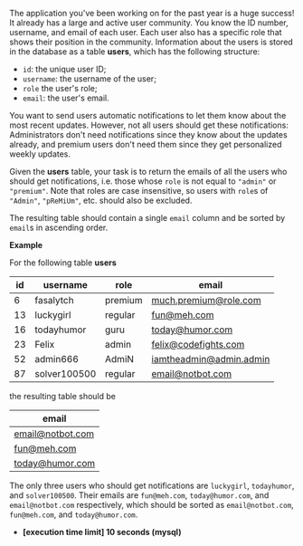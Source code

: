 
The application you've been working on for the past year is a huge success! It already has a large and active user community. You know the ID number, username, and email of each user. Each user also has a specific role that shows their position in the community. Information about the users is stored in the database as a table  **users**, which has the following structure:

-   `id`: the unique user ID;
-   `username`: the username of the user;
-   `role`  the user's role;
-   `email`: the user's email.

You want to send users automatic notifications to let them know about the most recent updates. However, not all users should get these notifications: Administrators don't need notifications since they know about the updates already, and premium users don't need them since they get personalized weekly updates.

Given the  **users**  table, your task is to return the emails of all the users who should get notifications, i.e. those whose  `role`  is not equal to  `"admin"`  or  `"premium"`. Note that roles are case insensitive, so users with  `role`s of  `"Admin"`,  `"pReMiUm"`, etc. should also be excluded.

The resulting table should contain a single  `email`  column and be sorted by  `email`s in ascending order.

**Example**

For the following table  **users**


| id	| username				| role		| email						|
|-------|-----------------------|-----------|---------------------------|
| 6		| fasalytch				| premium	| much.premium@role.com		|
| 13	| luckygirl				| regular	| fun@meh.com				|
| 16 	| todayhumor			| guru		| today@humor.com			|
| 23	| Felix					| admin		| felix@codefights.com		|
| 52	| admin666				| AdmiN		| iamtheadmin@admin.admin	|
| 87	| solver100500			| regular	| email@notbot.com			|

the resulting table should be

| email						|
|---------------------------|
| email@notbot.com			|
| fun@meh.com				|
| today@humor.com			|

The only three users who should get notifications are  `luckygirl`,  `todayhumor`, and  `solver100500`. Their emails are  `fun@meh.com`,  `today@humor.com`, and  `email@notbot.com`  respectively, which should be sorted as  `email@notbot.com`,  `fun@meh.com`, and  `today@humor.com`.

-   **[execution time limit] 10 seconds (mysql)**